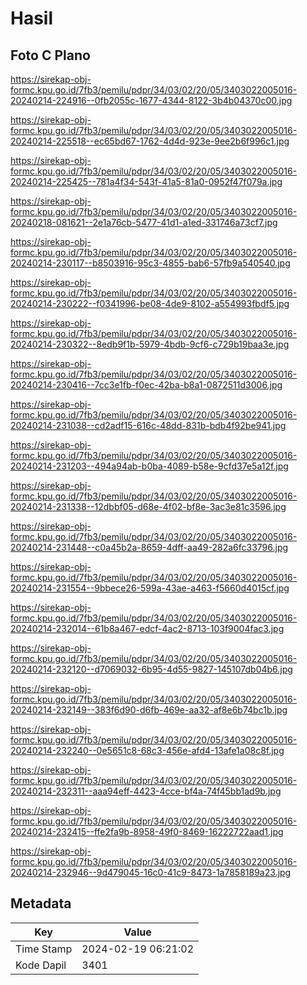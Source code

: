 # Hasil

## Foto C Plano

https://sirekap-obj-formc.kpu.go.id/7fb3/pemilu/pdpr/34/03/02/20/05/3403022005016-20240214-224916--0fb2055c-1677-4344-8122-3b4b04370c00.jpg

https://sirekap-obj-formc.kpu.go.id/7fb3/pemilu/pdpr/34/03/02/20/05/3403022005016-20240214-225518--ec65bd67-1762-4d4d-923e-9ee2b6f996c1.jpg

https://sirekap-obj-formc.kpu.go.id/7fb3/pemilu/pdpr/34/03/02/20/05/3403022005016-20240214-225425--781a4f34-543f-41a5-81a0-0952f47f079a.jpg

https://sirekap-obj-formc.kpu.go.id/7fb3/pemilu/pdpr/34/03/02/20/05/3403022005016-20240218-081621--2e1a76cb-5477-41d1-a1ed-331746a73cf7.jpg

https://sirekap-obj-formc.kpu.go.id/7fb3/pemilu/pdpr/34/03/02/20/05/3403022005016-20240214-230117--b8503916-95c3-4855-bab6-57fb9a540540.jpg

https://sirekap-obj-formc.kpu.go.id/7fb3/pemilu/pdpr/34/03/02/20/05/3403022005016-20240214-230222--f0341996-be08-4de9-8102-a554993fbdf5.jpg

https://sirekap-obj-formc.kpu.go.id/7fb3/pemilu/pdpr/34/03/02/20/05/3403022005016-20240214-230322--8edb9f1b-5979-4bdb-9cf6-c729b19baa3e.jpg

https://sirekap-obj-formc.kpu.go.id/7fb3/pemilu/pdpr/34/03/02/20/05/3403022005016-20240214-230416--7cc3e1fb-f0ec-42ba-b8a1-0872511d3006.jpg

https://sirekap-obj-formc.kpu.go.id/7fb3/pemilu/pdpr/34/03/02/20/05/3403022005016-20240214-231038--cd2adf15-616c-48dd-831b-bdb4f92be941.jpg

https://sirekap-obj-formc.kpu.go.id/7fb3/pemilu/pdpr/34/03/02/20/05/3403022005016-20240214-231203--494a94ab-b0ba-4089-b58e-9cfd37e5a12f.jpg

https://sirekap-obj-formc.kpu.go.id/7fb3/pemilu/pdpr/34/03/02/20/05/3403022005016-20240214-231338--12dbbf05-d68e-4f02-bf8e-3ac3e81c3596.jpg

https://sirekap-obj-formc.kpu.go.id/7fb3/pemilu/pdpr/34/03/02/20/05/3403022005016-20240214-231448--c0a45b2a-8659-4dff-aa49-282a6fc33796.jpg

https://sirekap-obj-formc.kpu.go.id/7fb3/pemilu/pdpr/34/03/02/20/05/3403022005016-20240214-231554--9bbece26-599a-43ae-a463-f5660d4015cf.jpg

https://sirekap-obj-formc.kpu.go.id/7fb3/pemilu/pdpr/34/03/02/20/05/3403022005016-20240214-232014--61b8a467-edcf-4ac2-8713-103f9004fac3.jpg

https://sirekap-obj-formc.kpu.go.id/7fb3/pemilu/pdpr/34/03/02/20/05/3403022005016-20240214-232120--d7069032-6b95-4d55-9827-145107db04b6.jpg

https://sirekap-obj-formc.kpu.go.id/7fb3/pemilu/pdpr/34/03/02/20/05/3403022005016-20240214-232149--383f6d90-d6fb-469e-aa32-af8e6b74bc1b.jpg

https://sirekap-obj-formc.kpu.go.id/7fb3/pemilu/pdpr/34/03/02/20/05/3403022005016-20240214-232240--0e5651c8-68c3-456e-afd4-13afe1a08c8f.jpg

https://sirekap-obj-formc.kpu.go.id/7fb3/pemilu/pdpr/34/03/02/20/05/3403022005016-20240214-232311--aaa94eff-4423-4cce-bf4a-74f45bb1ad9b.jpg

https://sirekap-obj-formc.kpu.go.id/7fb3/pemilu/pdpr/34/03/02/20/05/3403022005016-20240214-232415--ffe2fa9b-8958-49f0-8469-16222722aad1.jpg

https://sirekap-obj-formc.kpu.go.id/7fb3/pemilu/pdpr/34/03/02/20/05/3403022005016-20240214-232946--9d479045-16c0-41c9-8473-1a7858189a23.jpg


## Metadata

| Key        | Value               |
| ---------- | ------------------- |
| Time Stamp | 2024-02-19 06:21:02 |
| Kode Dapil | 3401                |



